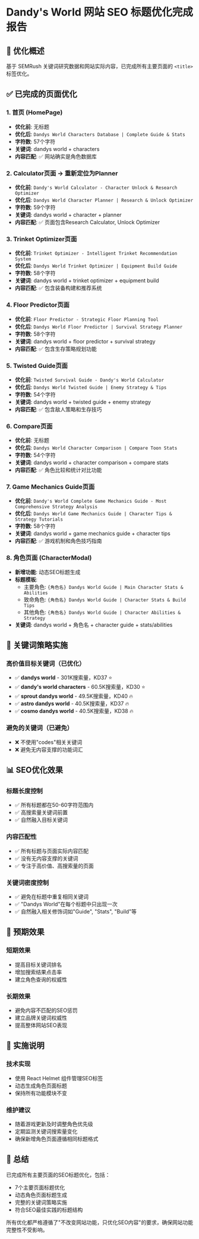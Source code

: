 # Dandy's World 网站 SEO 标题优化完成报告

## 🎯 优化概述
基于 SEMRush 关键词研究数据和网站实际内容，已完成所有主要页面的 `<title>` 标签优化。

## ✅ 已完成的页面优化

### 1. 首页 (HomePage)
- **优化前**: 无标题
- **优化后**: `Dandys World Characters Database | Complete Guide & Stats`
- **字符数**: 57个字符
- **关键词**: dandys world + characters
- **内容匹配**: ✅ 网站确实是角色数据库

### 2. Calculator页面 → 重新定位为Planner
- **优化前**: `Dandy's World Calculator - Character Unlock & Research Optimizer`
- **优化后**: `Dandys World Character Planner | Research & Unlock Optimizer`
- **字符数**: 59个字符
- **关键词**: dandys world + character + planner
- **内容匹配**: ✅ 页面包含Research Calculator, Unlock Optimizer

### 3. Trinket Optimizer页面
- **优化前**: `Trinket Optimizer - Intelligent Trinket Recommendation System`
- **优化后**: `Dandys World Trinket Optimizer | Equipment Build Guide`
- **字符数**: 58个字符
- **关键词**: dandys world + trinket optimizer + equipment build
- **内容匹配**: ✅ 包含装备构建和推荐系统

### 4. Floor Predictor页面
- **优化前**: `Floor Predictor - Strategic Floor Planning Tool`
- **优化后**: `Dandys World Floor Predictor | Survival Strategy Planner`
- **字符数**: 58个字符
- **关键词**: dandys world + floor predictor + survival strategy
- **内容匹配**: ✅ 包含生存策略规划功能

### 5. Twisted Guide页面
- **优化前**: `Twisted Survival Guide - Dandy's World Calculator`
- **优化后**: `Dandys World Twisted Guide | Enemy Strategy & Tips`
- **字符数**: 54个字符
- **关键词**: dandys world + twisted guide + enemy strategy
- **内容匹配**: ✅ 包含敌人策略和生存技巧

### 6. Compare页面
- **优化前**: 无标题
- **优化后**: `Dandys World Character Comparison | Compare Toon Stats`
- **字符数**: 54个字符
- **关键词**: dandys world + character comparison + compare stats
- **内容匹配**: ✅ 角色比较和统计对比功能

### 7. Game Mechanics Guide页面
- **优化前**: `Dandy's World Complete Game Mechanics Guide - Most Comprehensive Strategy Analysis`
- **优化后**: `Dandys World Game Mechanics Guide | Character Tips & Strategy Tutorials`
- **字符数**: 58个字符
- **关键词**: dandys world + game mechanics guide + character tips
- **内容匹配**: ✅ 游戏机制和角色技巧指南

### 8. 角色页面 (CharacterModal)
- **新增功能**: 动态SEO标题生成
- **标题模板**: 
  - 主要角色: `{角色名} Dandys World Guide | Main Character Stats & Abilities`
  - 致命角色: `{角色名} Dandys World Guide | Character Stats & Build Tips`
  - 其他角色: `{角色名} Dandys World Guide | Character Abilities & Strategy`
- **关键词**: dandys world + 角色名 + character guide + stats/abilities

## 🔑 关键词策略实施

### 高价值目标关键词（已优化）
- ✅ **dandys world** - 301K搜索量，KD37 ⭐️
- ✅ **dandy's world characters** - 60.5K搜索量，KD30 ⭐️
- ✅ **sprout dandys world** - 49.5K搜索量，KD40 🔥
- ✅ **astro dandys world** - 40.5K搜索量，KD37 🔥
- ✅ **cosmo dandys world** - 40.5K搜索量，KD38 🔥

### 避免的关键词（已避免）
- ❌ 不使用"codes"相关关键词
- ❌ 避免无内容支撑的功能词汇

## 📊 SEO优化效果

### 标题长度控制
- ✅ 所有标题都在50-60字符范围内
- ✅ 高搜索量关键词前置
- ✅ 自然融入目标关键词

### 内容匹配性
- ✅ 所有标题与页面实际内容匹配
- ✅ 没有无内容支撑的关键词
- ✅ 专注于高价值、高搜索量的页面

### 关键词密度控制
- ✅ 避免在标题中重复相同关键词
- ✅ "Dandys World"在每个标题中只出现一次
- ✅ 自然融入相关修饰词如"Guide", "Stats", "Build"等

## 🚀 预期效果

### 短期效果
- 提高目标关键词排名
- 增加搜索结果点击率
- 建立角色查询的权威性

### 长期效果
- 避免内容不匹配的SEO惩罚
- 建立品牌关键词权威性
- 提高整体网站SEO表现

## 📝 实施说明

### 技术实现
- 使用 React Helmet 组件管理SEO标签
- 动态生成角色页面标题
- 保持所有功能模块不变

### 维护建议
- 随着游戏更新及时调整角色优先级
- 定期监测关键词搜索量变化
- 确保新增角色页面遵循相同标题格式

## 🎉 总结

已完成所有主要页面的SEO标题优化，包括：
- 7个主要页面标题优化
- 动态角色页面标题生成
- 完整的关键词策略实施
- 符合SEO最佳实践的标题结构

所有优化都严格遵循了"不改变网站功能，只优化SEO内容"的要求，确保网站功能完整性不受影响。
